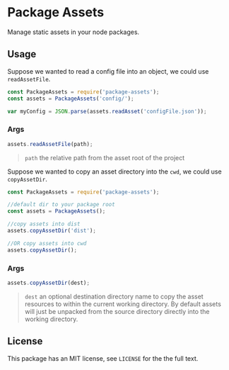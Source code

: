 # Package Assets

Manage static assets in your node packages. 

## Usage
Suppose we wanted to read a config file into an object, we could use `readAssetFile`.

```js
const PackageAssets = require('package-assets');
const assets = PackageAssets('config/');

var myConfig = JSON.parse(assets.readAsset('configFile.json'));  
```

### Args
```js
assets.readAssetFile(path);
```

>`path` the relative path from the asset root of the project

Suppose we wanted to copy an asset directory into the `cwd`, we could use `copyAssetDir`.


```js
const PackageAssets = require('package-assets');

//default dir to your package root
const assets = PackageAssets();

//copy assets into dist
assets.copyAssetDir('dist');

//OR copy assets into cwd
assets.copyAssetDir();
```

### Args
```js
assets.copyAssetDir(dest);
```

>`dest` an optional destination directory name to copy the asset resources to within the current working directory. By default assets will just be unpacked from the source directory directly into the working directory.

## License

This package has an MIT license, see `LICENSE` for the the full text.
